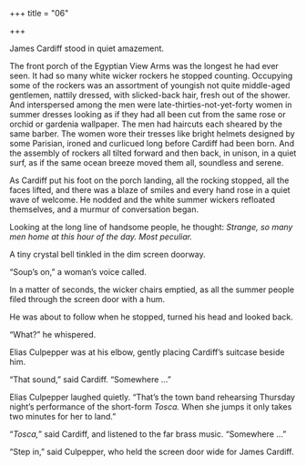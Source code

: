 +++
title = "06"

+++





James Cardiff stood in quiet amazement.

The front porch of the Egyptian View Arms was the longest he had ever seen. It had so many white wicker rockers he stopped counting. Occupying some of the rockers was an assortment of youngish not quite middle-aged gentlemen, nattily dressed, with slicked-back hair, fresh out of the shower. And interspersed among the men were late-thirties-not-yet-forty women in summer dresses looking as if they had all been cut from the same rose or orchid or gardenia wallpaper. The men had haircuts each sheared by the same barber. The women wore their tresses like bright helmets designed by some Parisian, ironed and curlicued long before Cardiff had been born. And the assembly of rockers all tilted forward and then back, in unison, in a quiet surf, as if the same ocean breeze moved them all, soundless and serene.

As Cardiff put his foot on the porch landing, all the rocking stopped, all the faces lifted, and there was a blaze of smiles and every hand rose in a quiet wave of welcome. He nodded and the white summer wickers refloated themselves, and a murmur of conversation began.

Looking at the long line of handsome people, he thought: *Strange, so many men home at this hour of the day. Most peculiar.*

A tiny crystal bell tinkled in the dim screen doorway.

“Soup’s on,” a woman’s voice called.

In a matter of seconds, the wicker chairs emptied, as all the summer people filed through the screen door with a hum.

He was about to follow when he stopped, turned his head and looked back.

“What?” he whispered.

Elias Culpepper was at his elbow, gently placing Cardiff’s suitcase beside him.

“That sound,” said Cardiff. “Somewhere …”

Elias Culpepper laughed quietly. “That’s the town band rehearsing Thursday night’s performance of the short-form *Tosca.* When she jumps it only takes two minutes for her to land.”

“*Tosca,*” said Cardiff, and listened to the far brass music. “Somewhere …”

“Step in,” said Culpepper, who held the screen door wide for James Cardiff.




